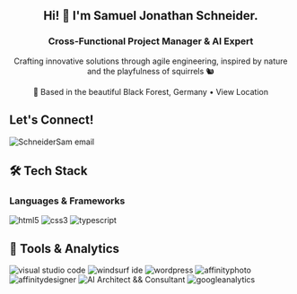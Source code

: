 <br>
<br>
    <style>
        a {
            text-decoration: none;
        }
    </style>
    <h2 align=center>Hi! 👋 I'm Samuel Jonathan Schneider.</h2>
        <div align="center">
            <h3>Cross-Functional Project Manager & AI Expert</h3>
            <p>Crafting innovative solutions through agile engineering, inspired by nature and the playfulness of squirrels 🐿</p>
            <p>🌲 Based in the beautiful Black Forest, Germany • <a href="https://goo.gl/maps/yqxCkCvaanBDVWXA8" target="_blank">View Location</a></p>
        </div>
    <h2 align="left">Let's Connect!</h2>
        <p style="text-align: left;">
            <a href="mailto:mail@sjschneider.de" target="_blank">
                <img src="https://img.shields.io/badge/write%20me-D7E3FC" alt="SchneiderSam email">
            </a>
        </p>
    <h2 align="left">🛠️ Tech Stack</h2>
        <h3>Languages & Frameworks</h3>
        <p style="text-align: left;">
            <a href="https://www.w3.org/html/" target="_blank" style="text-decoration: none; display: inline-block;">
                <img src="https://img.shields.io/badge/HTML5-E34F26?style=for-the-badge&logo=html5&logoColor=white" alt="html5" />
            </a>
            <a href="https://www.w3schools.com/css/" target="_blank" style="text-decoration: none; display: inline-block;">
                <img src="https://img.shields.io/badge/CSS3-1572B6?style=for-the-badge&logo=css3&logoColor=white" alt="css3" />
            </a>
            <a href="https://www.typescriptlang.org/" target="_blank" style="text-decoration: none; display: inline-block;">
                <img src="https://img.shields.io/badge/TypeScript-3178C6?style=for-the-badge&logo=typescript&logoColor=white" alt="typescript" />
            </a>
        </p>
    <h2 align="left">🔧 Tools & Analytics</h2>
        <p style="text-align: left;">
            <a href="https://code.visualstudio.com/" target="_blank" style="text-decoration: none; display: inline-block;">
                <img src="https://img.shields.io/badge/Visual_Studio_Code-0078D4?style=for-the-badge&logo=visual%20studio%20code&logoColor=white" alt="visual studio code" />
            </a>
            <a href="https://www.codeium.com/windsurf" target="_blank" style="text-decoration: none; display: inline-block;">
                <img src="https://img.shields.io/badge/Windsurf-000000?style=for-the-badge&logo=codeium&logoColor=white" alt="windsurf ide" />
            </a>
            <a href="https://wordpress.org/" target="_blank" style="text-decoration: none; display: inline-block;">
                <img src="https://img.shields.io/badge/Wordpress-21759B?style=for-the-badge&logo=wordpress&logoColor=white" alt="wordpress" />
            </a>
            <a href="https://affinity.serif.com/de/photo/" target="_blank" style="text-decoration: none; display: inline-block;">
                <img src="https://img.shields.io/badge/affinityphoto-%237E4DD2.svg?style=for-the-badge&logo=affinity-photo&logoColor=white" alt="affinityphoto">
            </a>
            <a href="https://affinity.serif.com/de/designer/" target="_blank" style="text-decoration: none; display: inline-block;">
                <img src="https://img.shields.io/badge/affinitydesginer-%231B72BE.svg?style=for-the-badge&logo=affinity-designer&logoColor=white" alt="affinitydesigner">
            </a>
            <a href="#" target="_blank" style="text-decoration: none; display: inline-block;">
                <img src="https://img.shields.io/badge/AI-Architect%20&&%20Consultant-6c757d?style=for-the-badge&logo=robot&logoColor=white" alt="AI Architect && Consultant" />
            </a>
            <a href="https://marketingplatform.google.com/intl/en/about/analytics/" target="_blank" style="text-decoration: none; display: inline-block;">
                <img src="https://img.shields.io/badge/Google%20Analytics-E37400?style=for-the-badge&logo=google%20analytics&logoColor=white" alt="googleanalytics" />
            </a>
        </p>
<br>